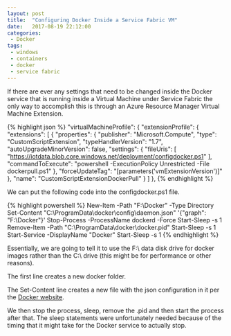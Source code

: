 ```yaml
---
layout: post
title:  "Configuring Docker Inside a Service Fabric VM"
date:   2017-08-19 22:12:00
categories:
 - Docker
tags:
 - windows
 - containers
 - docker
 - service fabric
---
```


If there are ever any settings that need to be changed inside the Docker service that is running inside a Virtual Machine under Service Fabric the only way to accomplish this is through an Azure Resource Manager Virtual Machine Extension.
&shy;

{% highlight json %}
        "virtualMachineProfile": {
          "extensionProfile": {
            "extensions": [
              {
                "properties": {
                  "publisher": "Microsoft.Compute",
                  "type": "CustomScriptExtension",
                  "typeHandlerVersion": "1.7",
                  "autoUpgradeMinorVersion": false,
                  "settings": {
                    "fileUris": [ "https://iotdata.blob.core.windows.net/deployment/configdocker.ps1" ],
                    "commandToExecute": "powershell -ExecutionPolicy Unrestricted -File dockerpull.ps1"
                  },
                  "forceUpdateTag": "[parameters('vmExtensionVersion')]"
                },
                "name": "CustomScriptExtensionDockerPull"
              }
            ]
          },
{% endhighlight %}

We can put the following code into the configdocker.ps1 file.

{% highlight powershell %}
New-Item -Path "F:\Docker" -Type Directory
Set-Content "C:\ProgramData\docker\config\daemon.json" '{"graph": "F:\\Docker"}'
Stop-Process -ProcessName dockerd -Force
Start-Sleep -s 1
Remove-Item -Path "C:\ProgramData\docker\docker.pid"
Start-Sleep -s 1
Start-Service -DisplayName "Docker"
Start-Sleep -s 1
{% endhighlight %}

Essentially, we are going to tell it to use the F:\ data disk drive for docker images rather than the C:\ drive (this might be for performance or other reasons). 

The first line creates a new docker folder. 

The Set-Content line creates a new file with the json configuration in it per the [Docker website](https://docs.docker.com/engine/admin/systemd/#runtime-directory-and-storage-driver).

We then stop the process, sleep, remove the .pid and then start the process after that. The sleep statements were unfortunately needed because of the timing that it might take for the Docker service to actually stop.